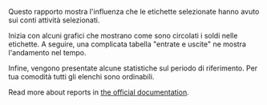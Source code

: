 Questo rapporto mostra l'influenza che le etichette selezionate hanno avuto sui conti attività selezionati.

Inizia con alcuni grafici che mostrano come sono circolati i soldi nelle etichette. A seguire, una complicata tabella "entrate e uscite" ne mostra l'andamento nel tempo.

Infine, vengono presentate alcune statistiche sul periodo di riferimento. Per tua comodità tutti gli elenchi sono ordinabili.

Read more about reports in [the official documentation](https://firefly-iii.readthedocs.io/en/latest/advanced/reports.html).